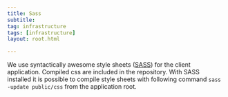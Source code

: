 ```yaml
---
title: Sass
subtitle: 
tag: infrastructure
tags: [infrastructure]
layout: root.html

---
```


We use syntactically awesome style sheets \([SASS](https://sass-lang.com)\) for the client application. Compiled css are included in the repository. With SASS installed it is possible to compile style sheets with following command `sass -update public/css` from the application root.